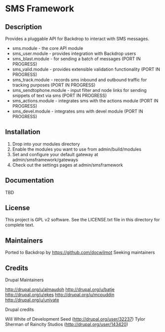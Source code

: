 SMS Framework
=============
Description
-----------

Provides a pluggable API for Backdrop to interact with SMS messages. 

- sms.module - the core API module
- sms_user.module - provides integration with Backdrop users
- sms_blast.module - for sending a batch of messages (PORT IN PROGRESS)
- sms_valid.module - provides extensible validation functionality (PORT IN PROGRESS)
- sms_track.module - records sms inbound and outbound traffic for tracking purposes (PORT IN PROGRESS)
- sms_sendtophone.module - input filter and node links for sending snippets of text via sms (PORT IN PROGRESS)
- sms_actions.module - integrates sms with the actions module (PORT IN PROGRESS)
- sms_devel.module - integrates sms with devel module (PORT IN PROGRESS)


Installation
-----------
1. Drop into your modules directory
2. Enable the modules you want to use from admin/build/modules
3. Set and configure your default gateway at admin/smsframework/gateways
4. Check out the settings pages at admin/smsframework

Documentation
-----------
TBD

License
-------

This project is GPL v2 software. See the LICENSE.txt file in this directory for
complete text.


Maintainers
-----------
Ported to Backdrop by https://github.com/docwilmot
Seeking maintainers

Credits
-------
Drupal Maintainers

http://drupal.org/u/almaudoh
http://drupal.org/u/batje
http://drupal.org/u/ekes
http://drupal.org/u/mcpuddin
http://drupal.org/u/univate

Drupal credits

Will White of Development Seed (http://drupal.org/user/32237)
Tylor Sherman of Raincity Studios (http://drupal.org/user/143420)